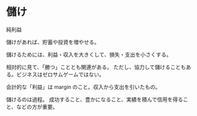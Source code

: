 # 儲け

純利益

儲けがあれば、貯蓄や投資を増やせる。

儲けるためには、利益・収入を大きくして、損失・支出を小さくする。

相対的に見て、「勝つ」こととも関連がある。
ただし、協力して儲けることもある。ビジネスはゼロサムゲームではない。

会計的な「利益」は margin のこと。収入から支出を引いたもの。

儲けるのは過程。
成功すること、豊かになること、実績を積んで信用を得ること、などの方が重要。
